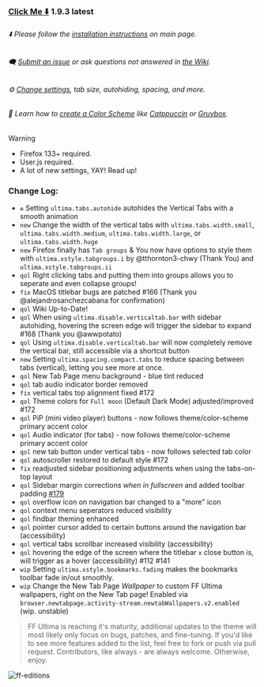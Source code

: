 ### [Click Me ⬇️](https://github.com/soulhotel/FF-ULTIMA/releases/download/1.9.3/ffultima1.9.3.zip) 1.9.3 latest

###### ⬇️ Please follow the [installation instructions](https://github.com/soulhotel/FF-ULTIMA#installation) on main page.

###### 🗨️ [Submit an issue](https://github.com/soulhotel/FF-ULTIMA/issues/new/choose) or ask questions not answered in [the Wiki](https://github.com/soulhotel/FF-ULTIMA/wiki).

###### ⚙️ [Change settings](https://github.com/soulhotel/FF-ULTIMA/wiki/Settings), tab size, autohiding, spacing, and more.

###### 🎨 Learn how to [create a Color Scheme](https://github.com/soulhotel/FF-ULTIMA/wiki/Create-a-Color-Scheme) like [Catppuccin](https://github.com/soulhotel/FF-ULTIMA/blob/next-release/theme/color-schemes/catppuccin/readme.md) or [Gruvbox](https://github.com/soulhotel/FF-ULTIMA/blob/next-release/theme/color-schemes/gruvbox-light/readme.md).

>[!WARNING]
> - Firefox 133+ required.
> - User.js required.
> - A lot of new settings, YAY! Read up!

### Change Log:
- `♻️` Setting `ultima.tabs.autohide` autohides the Vertical Tabs with a smooth animation
- `new` Change the width of the vertical tabs with `ultima.tabs.width.small`, `ultima.tabs.width.medium`, `ultima.tabs.width.large`, or `ultima.tabs.width.huge`
- `new` Firefox finally has `Tab groups` & You now have options to style them with `ultima.xstyle.tabgroups.i` by @tthornton3-chwy (Thank You) and `ultima.xstyle.tabgroups.ii`
- `qol` Right clicking tabs and putting them into groups allows you to seperate and even collapse groups!
- `fix` MacOS titlebar bugs are patched #166 (Thank you @alejandrosanchezcabana for confirmation)
- `qol` Wiki Up-to-Date!
- `qol` When using `ultima.disable.verticaltab.bar` with sidebar autohiding, hovering the screen edge will trigger the sidebar to expand #168 (Thank you @awwpotato)
- `qol` Using `ultima.disable.verticaltab.bar` will now completely remove the vertical bar, still accessible via a shortcut button
- `new` Setting `ultima.spacing.compact.tabs` to reduce spacing between tabs (vertical), letting you see more at once.
- `qol` New Tab Page menu background - blue tint reduced
- `qol` tab audio indicator border removed
- `fix` vertical tabs top alignment fixed #172
- `qol` Theme colors for `Full moon` (Default Dark Mode) adjusted/improved #172
- `qol` PiP (mini video player) buttons - now follows theme/color-scheme primary accent color
- `qol` Audio indicator (for tabs) - now follows theme/color-scheme primary accent color
- `qol` new tab button under vertical tabs - now follows selected tab color
- `qol` autoscroller restored to default style #172
- `fix` readjusted sidebar positioning adjustments when using the tabs-on-top layout
- `qol` Sidebar margin corrections *when in fullscreen* and added toolbar padding [#179](https://github.com/soulhotel/FF-ULTIMA/pull/179)
- `qol` overflow icon on navigation bar changed to a "more" icon
- `qol` context menu seperators reduced visibility
- `qol` findbar theming enhanced
- `qol` pointer cursor added to certain buttons around the navigation bar (accessibility)
- `qol` vertical tabs scrollbar increased visibility (accessibility)
- `qol` hovering the edge of the screen where the titlebar `x` close button is, will trigger as a hover (accessibility) #112 #141
- `wip` Setting `ultima.xstyle.bookmarks.fading` makes the bookmarks toolbar fade in/out smoothly.
- `wip` Change the New Tab Page *Wallpaper* to custom FF Ultima wallpapers, right on the New Tab page! Enabled via `browser.newtabpage.activity-stream.newtabWallpapers.v2.enabled` (wip. unstable)

> FF Ultima is reaching it's maturity, additional updates to the theme will most likely only focus on bugs, patches, and fine-tuning. If you'd like to see more features added to the list, feel free to fork or push via pull request. Contributors, like always - are always welcome. Otherwise, enjoy.

![ff-editions](https://github.com/user-attachments/assets/b7ca4a8c-1a8d-4f38-adae-be7a99b69e29)
